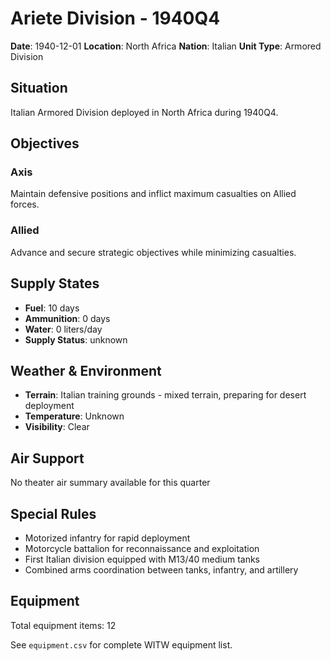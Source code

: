 # Ariete Division - 1940Q4

**Date**: 1940-12-01
**Location**: North Africa
**Nation**: Italian
**Unit Type**: Armored Division

## Situation

Italian Armored Division deployed in North Africa during 1940Q4.

## Objectives

### Axis
Maintain defensive positions and inflict maximum casualties on Allied forces.

### Allied
Advance and secure strategic objectives while minimizing casualties.

## Supply States

- **Fuel**: 10 days
- **Ammunition**: 0 days
- **Water**: 0 liters/day
- **Supply Status**: unknown

## Weather & Environment

- **Terrain**: Italian training grounds - mixed terrain, preparing for desert deployment
- **Temperature**: Unknown
- **Visibility**: Clear

## Air Support

No theater air summary available for this quarter

## Special Rules

- Motorized infantry for rapid deployment
- Motorcycle battalion for reconnaissance and exploitation
- First Italian division equipped with M13/40 medium tanks
- Combined arms coordination between tanks, infantry, and artillery

## Equipment

Total equipment items: 12

See `equipment.csv` for complete WITW equipment list.

